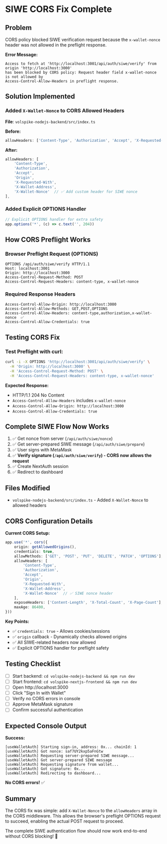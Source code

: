 # SIWE CORS Fix Complete

## Problem

CORS policy blocked SIWE verification request because the `x-wallet-nonce` header was not allowed in the preflight response.

**Error Message:**
```
Access to fetch at 'http://localhost:3001/api/auth/siwe/verify' from origin 'http://localhost:3000' 
has been blocked by CORS policy: Request header field x-wallet-nonce is not allowed by 
Access-Control-Allow-Headers in preflight response.
```

## Solution Implemented

### Added `X-Wallet-Nonce` to CORS Allowed Headers

**File**: `volspike-nodejs-backend/src/index.ts`

**Before:**
```typescript
allowHeaders: ['Content-Type', 'Authorization', 'Accept', 'X-Requested-With', 'X-Wallet-Address'],
```

**After:**
```typescript
allowHeaders: [
    'Content-Type',
    'Authorization',
    'Accept',
    'Origin',
    'X-Requested-With',
    'X-Wallet-Address',
    'X-Wallet-Nonce'  // ✅ Add custom header for SIWE nonce
],
```

### Added Explicit OPTIONS Handler

```typescript
// Explicit OPTIONS handler for extra safety
app.options('*', (c) => c.text('', 204))
```

## How CORS Preflight Works

### Browser Preflight Request (OPTIONS)
```
OPTIONS /api/auth/siwe/verify HTTP/1.1
Host: localhost:3001
Origin: http://localhost:3000
Access-Control-Request-Method: POST
Access-Control-Request-Headers: content-type, x-wallet-nonce
```

### Required Response Headers
```
Access-Control-Allow-Origin: http://localhost:3000
Access-Control-Allow-Methods: GET,POST,OPTIONS
Access-Control-Allow-Headers: content-type,authorization,x-wallet-nonce  ✅
Access-Control-Allow-Credentials: true
```

## Testing CORS Fix

### Test Preflight with curl:
```bash
curl -i -X OPTIONS 'http://localhost:3001/api/auth/siwe/verify' \
  -H 'Origin: http://localhost:3000' \
  -H 'Access-Control-Request-Method: POST' \
  -H 'Access-Control-Request-Headers: content-type, x-wallet-nonce'
```

**Expected Response:**
- HTTP/1.1 204 No Content
- `Access-Control-Allow-Headers` includes `x-wallet-nonce`
- `Access-Control-Allow-Origin: http://localhost:3000`
- `Access-Control-Allow-Credentials: true`

## Complete SIWE Flow Now Works

1. ✅ Get nonce from server (`/api/auth/siwe/nonce`)
2. ✅ Get server-prepared SIWE message (`/api/auth/siwe/prepare`)
3. ✅ User signs with MetaMask
4. ✅ **Verify signature (`/api/auth/siwe/verify`) - CORS now allows the request**
5. ✅ Create NextAuth session
6. ✅ Redirect to dashboard

## Files Modified

- `volspike-nodejs-backend/src/index.ts` - Added `X-Wallet-Nonce` to allowed headers

## CORS Configuration Details

**Current CORS Setup:**
```typescript
app.use('*', cors({
    origin: getAllowedOrigins(),
    credentials: true,
    allowMethods: ['GET', 'POST', 'PUT', 'DELETE', 'PATCH', 'OPTIONS'],
    allowHeaders: [
        'Content-Type',
        'Authorization',
        'Accept',
        'Origin',
        'X-Requested-With',
        'X-Wallet-Address',
        'X-Wallet-Nonce'  // ✅ SIWE nonce header
    ],
    exposeHeaders: ['Content-Length', 'X-Total-Count', 'X-Page-Count'],
    maxAge: 86400,
}))
```

**Key Points:**
- ✅ `credentials: true` - Allows cookies/sessions
- ✅ `origin` callback - Dynamically checks allowed origins
- ✅ All SIWE-related headers now allowed
- ✅ Explicit OPTIONS handler for preflight safety

## Testing Checklist

- [ ] Start backend: `cd volspike-nodejs-backend && npm run dev`
- [ ] Start frontend: `cd volspike-nextjs-frontend && npm run dev`
- [ ] Open http://localhost:3000
- [ ] Click "Sign In with Wallet"
- [ ] Verify no CORS errors in console
- [ ] Approve MetaMask signature
- [ ] Confirm successful authentication

## Expected Console Output

**Success:**
```
[useWalletAuth] Starting sign-in, address: 0x... chainId: 1
[useWalletAuth] Got nonce: saf7UY2kxp5aFnGtw
[useWalletAuth] Requesting server-prepared SIWE message...
[useWalletAuth] Got server-prepared SIWE message
[useWalletAuth] Requesting signature from wallet...
[useWalletAuth] Got signature: 0x...
[useWalletAuth] Redirecting to dashboard...
```

**No CORS errors!** ✅

## Summary

The CORS fix was simple: add `X-Wallet-Nonce` to the `allowHeaders` array in the CORS middleware. This allows the browser's preflight OPTIONS request to succeed, enabling the actual POST request to proceed.

The complete SIWE authentication flow should now work end-to-end without CORS blocking! 🎉

